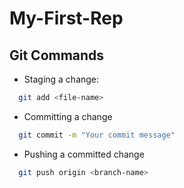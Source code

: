 # My-First-Rep

## Git Commands

- Staging a change:

```bash
  git add <file-name>
```

- Committing a change

```bash
  git commit -m "Your commit message"
```

- Pushing a committed change

```bash
  git push origin <branch-name>
```

